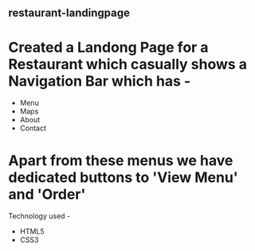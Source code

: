 ## restaurant-landingpage

# Created a Landong Page for a Restaurant which casually shows a Navigation Bar which has -
 - Menu
 - Maps
 - About
 - Contact
 
 # Apart from these menus we have dedicated buttons to 'View Menu' and 'Order'
 
 Technology used - 
 
 - HTML5
 - CSS3
